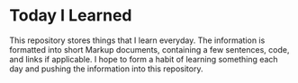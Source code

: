 # Today I Learned

This repository stores things that I learn everyday. 
The information is formatted into short Markup documents, containing a few sentences, code, and links if applicable.
I hope to form a habit of learning something each day and pushing the information into this repository. 

